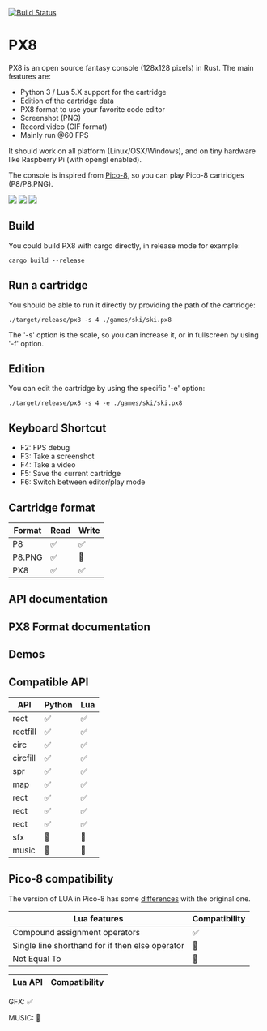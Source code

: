 [![Build Status](https://travis-ci.org/Gigoteur/PX8.svg?branch=master)](https://travis-ci.org/Gigoteur/PX8)

# PX8

PX8 is an open source fantasy console (128x128 pixels) in Rust. The main features are:
 * Python 3 / Lua 5.X support for the cartridge
 * Edition of the cartridge data
 * PX8 format to use your favorite code editor
 * Screenshot (PNG)
 * Record video (GIF format)
 * Mainly run @60 FPS
 
It should work on all platform (Linux/OSX/Windows), and on tiny hardware like Raspberry Pi (with opengl enabled).

The console is inspired from [Pico-8](http://www.lexaloffle.com/pico-8.php), so you can play Pico-8 cartridges (P8/P8.PNG).

![](http://i.imgur.com/T3yB1mh.gif)
![](http://i.imgur.com/Vosz9qf.gif)
![](http://i.imgur.com/9fbKRMn.gif)

## Build

You could build PX8 with cargo directly, in release mode for example:

```
cargo build --release 
```

## Run a cartridge

You should be able to run it directly by providing the path of the cartridge:

```
./target/release/px8 -s 4 ./games/ski/ski.px8
```

The '-s' option is the scale, so you can increase it, or in fullscreen by using '-f' option.

## Edition

You can edit the cartridge by using the specific '-e' option:
```
./target/release/px8 -s 4 -e ./games/ski/ski.px8
```

## Keyboard Shortcut

 * F2: FPS debug
 * F3: Take a screenshot
 * F4: Take a video
 * F5: Save the current cartridge
 * F6: Switch between editor/play mode

## Cartridge format

Format | Read | Write
------------ | ------------- | -------------
P8 | :white_check_mark: | :white_check_mark: 
P8.PNG | :white_check_mark: | :red_circle:
PX8 | :white_check_mark: | :white_check_mark: 

## API documentation

## PX8 Format documentation

## Demos

## Compatible API

API | Python | Lua
------------ | ------------- | -------------
rect | :white_check_mark: | :white_check_mark:
rectfill | :white_check_mark: | :white_check_mark:
circ | :white_check_mark: | :white_check_mark:
circfill | :white_check_mark: | :white_check_mark:
spr | :white_check_mark: | :white_check_mark:
map | :white_check_mark: | :white_check_mark:
rect | :white_check_mark: | :white_check_mark:
rect | :white_check_mark: | :white_check_mark:
rect | :white_check_mark: | :white_check_mark:
sfx | :red_circle: | :red_circle:
music | :red_circle: | :red_circle:

## Pico-8 compatibility

The version of LUA in Pico-8 has some [differences](https://gist.github.com/josefnpat/bfe4aaa5bbb44f572cd0) with the original one.

Lua features | Compatibility
------------ | ------------- 
Compound assignment operators | :white_check_mark:
Single line shorthand for if then else operator | :red_circle:
Not Equal To | :red_circle:

Lua API | Compatibility
------------ | ------------- 

GFX: :white_check_mark: 

MUSIC: :red_circle:

